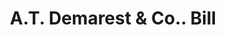 ---
doi: 10.7916/D87W7Q7N
date_other: '1880'
date_other_textual: 1880-1889
form: printed ephemera
genre:
- Invoices
name:
- A.T. Demarest & Co.
object_in_context_url: https://biggert.cul.columbia.edu/items/view/ave_biggert_00937
subject_hierarchical_geographic:
- New York, New York, United States
subject_name:
- A.T. Demarest & Co.
title: A.T. Demarest & Co.. Bill
sort_title: A.T. Demarest & Co.. Bill
call_number: ave_biggert_00937
coordinates:
- 40.71277777777778,-74.00583333333333
pid: ave_biggert_00937
identifiers: ave_biggert_00937
thumbnail: https://derivativo-2.library.columbia.edu/iiif/2/ldpd:344364/full/!256,256/0/native.jpg
permalink: "/items/ave_biggert_00937/"
layout: iiif-image-page
---